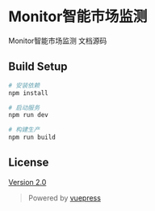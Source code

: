 # Monitor智能市场监测

Monitor智能市场监测 文档源码

## Build Setup
``` bash
# 安装依赖
npm install

# 启动服务
npm run dev

# 构建生产
npm run build
```

## License
[Version 2.0](https://github.com/Bluesky213/Cadmin-doc/blob/master/LICENSE)


>Powered by [vuepress](https://vuepress.vuejs.org/zh/)
